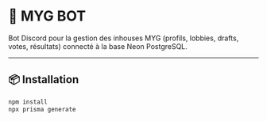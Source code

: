 # 🧠 MYG BOT

Bot Discord pour la gestion des inhouses MYG (profils, lobbies, drafts, votes, résultats) connecté à la base Neon PostgreSQL.

---

## 📦 Installation

```bash
npm install
npx prisma generate
```
